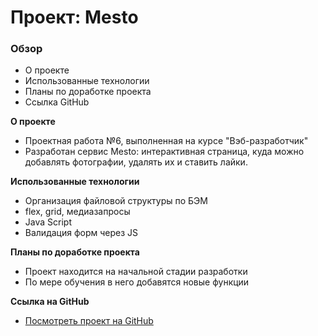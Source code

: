 # Проект: Mesto

### Обзор

* О проекте
* Использованные технологии
* Планы по доработке проекта
* Ссылка GitHub

**О проекте**

* Проектная работа №6, выполненная на курсе "Вэб-разработчик"
* Разработан сервис Mesto: интерактивная страница, куда можно добавлять фотографии, удалять их и ставить лайки.

**Использованные технологии**

* Организация файловой структуры по БЭМ
* flex, grid, медиазапросы
* Java Script
* Валидация форм через JS

**Планы по доработке проекта**
* Проект находится на начальной стадии разработки
* По мере обучения в него добавятся новые функции

**Ссылка на GitHub**

* [Посмотреть проект на GitHub](https://aleksandravalts.github.io/mesto/)
